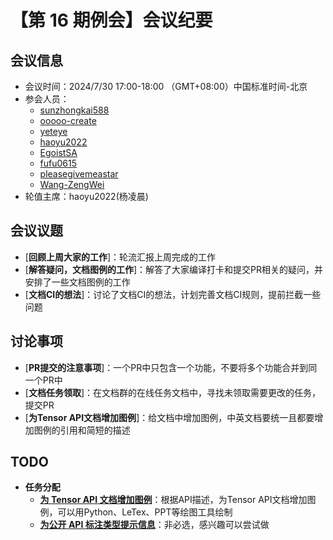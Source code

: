 # 【第 16 期例会】会议纪要

## 会议信息
- 会议时间：2024/7/30 17:00-18:00 （GMT+08:00）中国标准时间-北京
- 参会人员：
  - [sunzhongkai588](https://github.com/sunzhongkai588)
  - [ooooo-create](https://github.com/ooooo-create)
  - [yeteye](https://github.com/yeteye)
  - [haoyu2022](https://github.com/haoyu2022)
  - [EgoistSA](https://github.com/EgoistSA)
  - [fufu0615](https://github.com/fufu0615)
  - [pleasegivemeastar](https://github.com/pleasegivemeastar)
  - [Wang-ZengWei](https://github.com/Wang-ZengWei)
- 轮值主席：haoyu2022(杨凌晨)

## 会议议题

- [**回顾上周大家的工作**]：轮流汇报上周完成的工作
- [**解答疑问，文档图例的工作**]：解答了大家编译打卡和提交PR相关的疑问，并安排了一些文档图例的工作
- [**文档CI的想法**]：讨论了文档CI的想法，计划完善文档CI规则，提前拦截一些问题

## 讨论事项

- [**PR提交的注意事项**]：一个PR中只包含一个功能，不要将多个功能合并到同一个PR中
- [**文档任务领取**]：在文档群的在线任务文档中，寻找未领取需要更改的任务，提交PR
- [**为Tensor API文档增加图例**]：给文档中增加图例，中英文档要统一且都要增加图例的引用和简短的描述

## TODO
- **任务分配**
  - [**为 Tensor API 文档增加图例**](https://github.com/PaddlePaddle/docs/issues/6614)：根据API描述，为Tensor API文档增加图例，可以用Python、LeTex、PPT等绘图工具绘制
  - [**为公开 API 标注类型提示信息**](https://github.com/PaddlePaddle/Paddle/issues/65008)：非必选，感兴趣可以尝试做